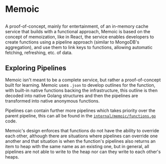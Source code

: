 # Memoic

##

A proof-of-concept, mainly for entertainment, of an in-memory cache service that builds with a functional approach, 
Memoic is based on the concept of memoization, like in React, the service enables developers to create functions using 
a pipeline approach (similar to MongoDB's aggregation), and use them to link keys to functions, allowing automatic 
fetching, refreshing, etc. of data.

## Exploring Pipelines

Memoic isn't meant to be a complete service, but rather a proof-of-concept built for learning. Memoic uses `.json` to 
develop outlines for the function, with built-in native functions backing the infrastructure, this outline is then 
decoded into native Golang structures and then the pipelines are transformed into native anonymous functions.

Pipelines can contain further more pipelines which takes priority over the parent pipeline, this can all be found in the 
[`internal/memoic/functions.go`](internal/memoic/functions.go) code.

Memoic's design enforces that functions do not have the ability to override each other, although there are situations 
where pipelines can override one another and that situation is when the function's pipelines also returns an item to heap 
with the same name as an existing one, but in general, all pipelines are not able to write to the heap nor can they write 
to each other's heaps.